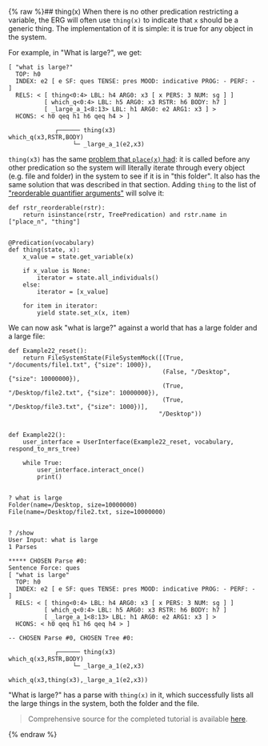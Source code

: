 {% raw %}## thing(x)
When there is no other predication restricting a variable, the ERG will often use `thing(x)` to indicate that `x` should be a generic thing.  The implementation of it is simple: it is true for any object in the system.

For example, in "What is large?", we get:

```
[ "what is large?"
  TOP: h0
  INDEX: e2 [ e SF: ques TENSE: pres MOOD: indicative PROG: - PERF: - ]
  RELS: < [ thing<0:4> LBL: h4 ARG0: x3 [ x PERS: 3 NUM: sg ] ]
          [ which_q<0:4> LBL: h5 ARG0: x3 RSTR: h6 BODY: h7 ]
          [ _large_a_1<8:13> LBL: h1 ARG0: e2 ARG1: x3 ] >
  HCONS: < h0 qeq h1 h6 qeq h4 > ]

             ┌────── thing(x3)
which_q(x3,RSTR,BODY)
                  └─ _large_a_1(e2,x3)
```

`thing(x3)` has the same [problem that `place(x)` had](https://blog.inductorsoftware.com/docsproto/howto/devvocab/devvocabReorderingQuantifierArguments): it is called before any other predication so the system will literally iterate through every object (e.g. file and folder) in the system to see if it is in "this folder". It also has the same solution that was described in that section.  Adding `thing` to the list of ["reorderable quantifier arguments"](https://blog.inductorsoftware.com/docsproto/howto/devvocab/devvocabReorderingQuantifierArguments) will solve it:

```
def rstr_reorderable(rstr):
    return isinstance(rstr, TreePredication) and rstr.name in ["place_n", "thing"]
    
    
@Predication(vocabulary)
def thing(state, x):
    x_value = state.get_variable(x)

    if x_value is None:
        iterator = state.all_individuals()
    else:
        iterator = [x_value]

    for item in iterator:
        yield state.set_x(x, item)
```

We can now ask "what is large?" against a world that has a large folder and a large file:

```
def Example22_reset():
    return FileSystemState(FileSystemMock([(True, "/documents/file1.txt", {"size": 1000}),
                                           (False, "/Desktop", {"size": 10000000}),
                                           (True, "/Desktop/file2.txt", {"size": 10000000}),
                                           (True, "/Desktop/file3.txt", {"size": 1000})],
                                          "/Desktop"))


def Example22():
    user_interface = UserInterface(Example22_reset, vocabulary, respond_to_mrs_tree)

    while True:
        user_interface.interact_once()
        print()


? what is large
Folder(name=/Desktop, size=10000000)
File(name=/Desktop/file2.txt, size=10000000)


? /show
User Input: what is large
1 Parses

***** CHOSEN Parse #0:
Sentence Force: ques
[ "what is large"
  TOP: h0
  INDEX: e2 [ e SF: ques TENSE: pres MOOD: indicative PROG: - PERF: - ]
  RELS: < [ thing<0:4> LBL: h4 ARG0: x3 [ x PERS: 3 NUM: sg ] ]
          [ which_q<0:4> LBL: h5 ARG0: x3 RSTR: h6 BODY: h7 ]
          [ _large_a_1<8:13> LBL: h1 ARG0: e2 ARG1: x3 ] >
  HCONS: < h0 qeq h1 h6 qeq h4 > ]

-- CHOSEN Parse #0, CHOSEN Tree #0: 

             ┌────── thing(x3)
which_q(x3,RSTR,BODY)
                  └─ _large_a_1(e2,x3)

which_q(x3,thing(x3),_large_a_1(e2,x3))
```

"What is large?" has a parse with `thing(x)` in it, which successfully lists all the large things in the system, both the folder and the file.

> Comprehensive source for the completed tutorial is available [here](https://github.com/EricZinda/Perplexity).

<update date omitted for speed>{% endraw %}